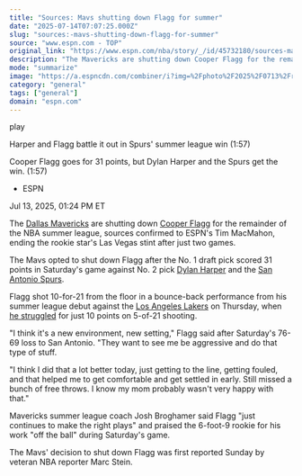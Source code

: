 ```yaml
---
title: "Sources: Mavs shutting down Flagg for summer"
date: "2025-07-14T07:07:25.000Z"
slug: "sources:-mavs-shutting-down-flagg-for-summer"
source: "www.espn.com - TOP"
original_link: "https://www.espn.com/nba/story/_/id/45732180/sources-mavericks-shut-cooper-flagg-rest-summer-league"
description: "The Mavericks are shutting down Cooper Flagg for the remainder of the NBA summer league, sources confirmed to ESPN."
mode: "summarize"
image: "https://a.espncdn.com/combiner/i?img=%2Fphoto%2F2025%2F0713%2Fr1518406_1296x729_16%2D9.jpg"
category: "general"
tags: ["general"]
domain: "espn.com"
---
```

<div id="readability-page-1" class="page"><div data-video="watch,640,360,45726074,whitelist-MZ|US|AS|GU|MP|PR|VI|UM|FM|ER|HT|MS|CM|BI|SS|GQ|UG|MX|GY|AU|GW|CI|BR|MU|DO|ZA|MW|AM|GP|NG|CU|SV|SX|AO|CD|UY|GH|GD|RW|SC|GN|SL|ZW|MG|NE|SZ|VG|PW|ET|RE|PE|NA|CF|BS|TG|GF|KM|NZ|KE|TZ|HN|CG|CR|PA|EC|MF|ST|VE|AI|CV|BW|JM|LS|FJ|LR|MQ|GA|BM|BO|SN|SR|AW|KN|TC|BF|PY|BZ|NI|ML|AR|BQ|CL|VC|GB|UK|ZM|AG|LC|TT|KY|BJ|GT|BB|MH|GM|CO|" data-cerebro-id="6872de17c0cf9d49642f256c" data-title="Harper and Flagg battle it out in Spurs' summer league win" data-source="espn" data-contributing-partner="wsc"><div><picture><source srcset="https://a.espncdn.com/combiner/i?img=%2Fmedia%2Fmotion%2F2025%2F0712%2Fb6532849b1344c29814747cbd97b4f9b1104%2Fb6532849b1344c29814747cbd97b4f9b1104.jpg&amp;w=943&amp;h=530&amp;cquality=80&amp;format=jpg" media="(min-width: 376px)"><source srcset="https://a.espncdn.com/combiner/i?img=%2Fmedia%2Fmotion%2F2025%2F0712%2Fb6532849b1344c29814747cbd97b4f9b1104%2Fb6532849b1344c29814747cbd97b4f9b1104.jpg&amp;w=375&amp;cquality=80, https://a.espncdn.com/combiner/i?img=%2Fmedia%2Fmotion%2F2025%2F0712%2Fb6532849b1344c29814747cbd97b4f9b1104%2Fb6532849b1344c29814747cbd97b4f9b1104.jpg&amp;w=750&amp;cquality=40&amp;format=jpg 2x" media="(max-width: 375px)"></picture><p><span data-id="45726074">play</span></p></div><figcaption><div><p><span>Harper and Flagg battle it out in Spurs' summer league win (1:57)</span></p><p>Cooper Flagg goes for 31 points, but Dylan Harper and the Spurs get the win. (1:57)</p></div></figcaption></div><div><div><ul><li><p>ESPN</p></li></ul><p><span>Jul 13, 2025, 01:24 PM ET</span></p></div><p>The <a data-clubhouse-guid="f00d1f4e-4ce6-d581-466c-5b52531cf7ad" href="https://www.espn.com/nba/team/_/name/dal/dallas-mavericks">Dallas Mavericks</a> are shutting down <a data-player-guid="6cf6ea11-b3e4-35fd-bb91-f9f6caf6e2c8" href="https://www.espn.com/nba/player/_/id/5041939/cooper-flagg">Cooper Flagg</a> for the remainder of the NBA summer league, sources confirmed to ESPN's Tim MacMahon, ending the rookie star's Las Vegas stint after just two games.</p><p>The Mavs opted to shut down Flagg after the No. 1 draft pick scored 31 points in Saturday's game against No. 2 pick <a data-player-guid="d8fd1989-052d-3e45-91f2-6fda54fa5c8e" href="https://www.espn.com/nba/player/_/id/5037871/dylan-harper">Dylan Harper</a> and the <a data-clubhouse-guid="8aef8547-32f5-0943-a1de-e734567674cc" href="https://www.espn.com/nba/team/_/name/sa/san-antonio-spurs">San Antonio Spurs</a>.</p><p>Flagg shot 10-for-21 from the floor in a bounce-back performance from his summer league debut against the <a data-clubhouse-guid="2876e98b-b9bc-2920-4319-46e6943f8be4" href="https://www.espn.com/nba/team/_/name/lal/los-angeles-lakers">Los Angeles Lakers</a> on Thursday, when <a href="https://www.espn.com/nba/story/_/id/45713427/cooper-flagg-wins-summer-league-debut-uneven-showing" target="_blank">he struggled</a> for just 10 points on 5-of-21 shooting.</p><p>"I think it's a new environment, new setting," Flagg said after Saturday's 76-69 loss to San Antonio. "They want to see me be aggressive and do that type of stuff.</p><p>"I think I did that a lot better today, just getting to the line, getting fouled, and that helped me to get comfortable and get settled in early. Still missed a bunch of free throws. I know my mom probably wasn't very happy with that."</p><p>Mavericks summer league coach Josh Broghamer said Flagg "just continues to make the right plays" and praised the 6-foot-9 rookie for his work "off the ball" during Saturday's game.</p><p>The Mavs' decision to shut down Flagg was first reported Sunday by veteran NBA reporter Marc Stein.</p>
</div></div>